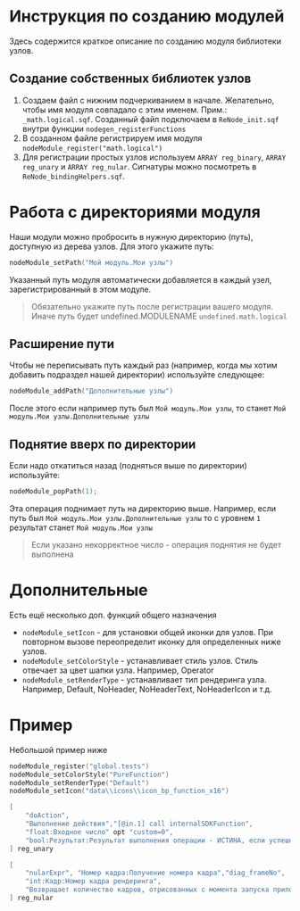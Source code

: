 # Инструкция по созданию модулей

Здесь содержится краткое описание по созданию модуля библиотеки узлов.

## Создание собственных библиотек узлов

1. Создаем файл с нижним подчеркиванием в начале. Желательно, чтобы имя модуля совпадало с этим именем. Прим.: `_math.logical.sqf`. Созданный файл подключаем в `ReNode_init.sqf` внутри функции `nodegen_registerFunctions`
2. В созданном файле регистрируем имя модуля `nodeModule_register("math.logical")`
3. Для регистрации простых узлов используем `ARRAY reg_binary`, `ARRAY reg_unary` и `ARRAY reg_nular`. Сигнатуры можно посмотреть в `ReNode_bindingHelpers.sqf`.

# Работа с директориями модуля
Наши модули можно пробросить в нужную директорию (путь), доступную из дерева узлов. Для этого укажите путь:
```cpp
nodeModule_setPath("Мой модуль.Мои узлы")
```
Указанный путь модуля автоматически добавляется в каждый узел, зарегистрированный в этом модуле.

> Обязательно укажите путь после регистрации вашего модуля. Иначе путь будет undefined.MODULENAME `undefined.math.logical`

## Расширение пути
Чтобы не переписывать путь каждый раз (например, когда мы хотим добавить подраздел нашей директории) используйте следующее:
```cpp
nodeModule_addPath("Дополнительные узлы")
```
После этого если например путь был `Мой модуль.Мои узлы`, то станет `Мой модуль.Мои узлы.Дополнительные узлы`
## Поднятие вверх по директории
Если надо откатиться назад (подняться выше по директории) используйте:
```cpp
nodeModule_popPath(1);
```
Эта операция поднимает путь на директорию выше. Например, если путь был `Мой модуль.Мои узлы.Дополнительные узлы` то с уровнем `1` результат станет `Мой модуль.Мои узлы`
> Если указано некорректное число - операция поднятия не будет выполнена

# Дополнительные
Есть ещё несколько доп. функций общего назначения
- `nodeModule_setIcon` - для установки общей иконки для узлов. При повторном вызове переопределит иконку для определенных ниже узлов.
- `nodeModule_setColorStyle` - устанавливает стиль узлов. Стиль отвечает за цвет шапки узла. Например, Operator
- `nodeModule_setRenderType` - устанавливает тип рендеринга узла. Например, Default, NoHeader, NoHeaderText, NoHeaderIcon и т.д.

# Пример 
Небольшой пример ниже

```cpp
nodeModule_register("global.tests")
nodeModule_setColorStyle("PureFunction")
nodeModule_setRenderType("Default")
nodeModule_setIcon("data\\icons\\icon_bp_function_x16")

[
    "doAction",
    "Выполнение действия","[@in.1] call internalSDKFunction",
    "float:Входное число" opt "custom=0",
    "bool:Результат:Результат выполнения операции - ИСТИНА, если успешно."
] reg_unary

[
    "nularExpr", "Номер кадра:Получение номера кадра","diag_frameNo",
    "int:Кадр:Номер кадра рендеринга",
    "Возвращает количество кадров, отрисованных с момента запуска приложения."
] reg_nular
```